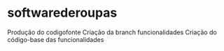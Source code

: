 # softwarederoupas
Produção do codigofonte
Criação da branch funcionalidades
Criação do código-base das funcionalidades

